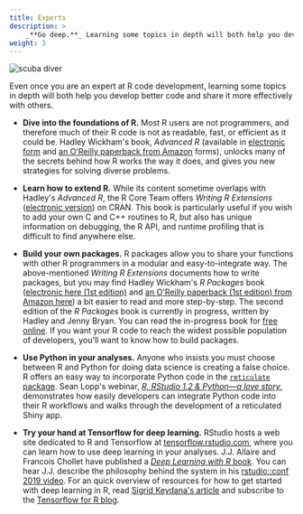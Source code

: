 ```yaml
---
title: Experts
description: >
    _**Go deep.**_ Learning some topics in depth will both help you develop better code and share it more effectively with others.
weight: 3
---
```


<img src="/images/scuba.jpg" alt="scuba diver">


Even once you are an expert at R code development, learning some topics in depth will both help you develop better code and share it more effectively with others.

- __Dive into the foundations of R.__ Most R users are not programmers, and therefore much of their R code is not as readable, fast, or efficient as it could be. Hadley Wickham's book, *Advanced R* (available in [electronic form](https://adv-r.hadley.nz/) and [an O'Reilly paperback from Amazon](http://amzn.com/1466586966?tag=devtools-20) forms), unlocks many of the secrets behind how R works the way it does, and gives you new strategies for solving diverse problems.

- __Learn how to extend R.__ While its content sometime overlaps with Hadley's *Advanced R*, the R Core Team offers *Writing R Extensions* ([electronic version](https://cran.r-project.org/doc/manuals/r-release/R-exts.html)) on CRAN. This book is particularly useful if you wish to add your own C and C++ routines to R, but also has unique information on debugging, the R API, and runtime profiling that is difficult to find anywhere else.

- __Build your own packages.__ R packages allow you to share your functions with other R programmers in a modular and easy-to-integrate way. The above-mentioned *Writing R Extensions* documents how to write packages, but you may find Hadley Wickham's *R Packages* book ([electronic here (1st edition)](http://r-pkgs.had.co.nz/) and [an O'Reilly paperback (1st edition) from Amazon here](https://www.amazon.com/dp/1491910593/ref=cm_sw_su_dp?tag=r-pkgs-20)) a bit easier to read and more step-by-step. The second edition of the *R Packages* book is currently in progress, written by Hadley and Jenny Bryan. You can read the in-progress book for [free online](https://r-pkgs.org/). If you want your R code to reach the widest possible population of developers, you'll want to know how to build packages.

- __Use Python in your analyses.__ Anyone who insists you must choose between R and Python for doing data science is creating a false choice. R offers an easy way to incorporate Python code in the [`reticulate` package](https://rstudio.github.io/reticulate). Sean Lopp's webinar, [*R, RStudio 1.2 & Python—a love story*](https://resources.rstudio.com/webinars/r-rstudio-1-2-amp-python-a-love-story-sean-lopp), demonstrates how easily developers can integrate Python code into their R workflows and walks through the development of a reticulated Shiny app.

- __Try your hand at Tensorflow for deep learning.__ RStudio hosts a web site dedicated to R and Tensorflow at [tensorflow.rstudio.com](https://tensorflow.rstudio.com), where you can learn how to use deep learning in your analyses. 
J.J. Allaire and Francois Chollet have published a [*Deep Learning with R* book](https://www.amazon.com/Deep-Learning-R-Francois-Chollet/dp/161729554X). You can hear J.J. describe the philosophy behind the system in his [rstudio::conf 2019 video](https://www.rstudio.com/resources/videos/machine-learning-with-tensorflow-and-r/). For an quick overview of  resources for how to get started with deep learning in R, read [Sigrid Keydana's article](https://blog.rstudio.com/2018/09/12/getting-started-with-deep-learning-in-r/) and subscribe to the [Tensorflow for R blog](https://blogs.rstudio.com/tensorflow/).

